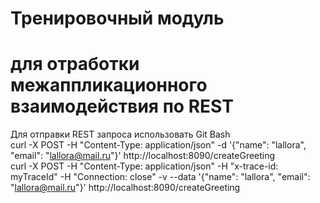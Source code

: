 # Тренировочный модуль   
# для отработки межаппликационного взаимодействия по REST

Для отправки REST запроса использовать Git Bash   
curl -X POST -H "Content-Type: application/json" -d '{"name": "lallora", "email": "lallora@mail.ru"}' http://localhost:8090/createGreeting   
curl -X POST -H "Content-Type: application/json" -H "x-trace-id: myTraceId" -H "Connection: close" -v --data  '{"name": "lallora", "email": "lallora@mail.ru"}' http://localhost:8090/createGreeting